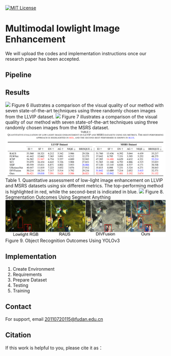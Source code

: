 


[![MIT License](https://img.shields.io/badge/License-MIT-green.svg)](https://choosealicense.com/licenses/mit/)



# Multimodal lowlight Image Enhancement

We will upload the codes and implementation instructions once our research paper has been accepted.

 

## Pipeline

## Results

<img src="./Figures/LLVIP-Visualization.png">
Figure 6 illustrates a comparison of the visual quality of our method with seven state-of-the-art techniques using three randomly chosen images from the LLVIP dataset.

<img src="./Figures/MSRS-Visualization.png">
Figure 7 illustrates a comparison of the visual quality of our method with seven state-of-the-art techniques using three randomly chosen images from the MSRS dataset.

<img src="./Figures/Table1-Quantitative.png">
Table 1. Quantitative assessment of low-light image enhancement on LLVIP and MSRS datasets using six different metrics. The top-performing method is highlighted in red, while the second-best is indicated in blue.

<img src="./Figures/segmentations.png">
Figure 8. Segmentation Outcomes Using Segment Anything

<img src="./Figures/object%20Detection.png">
Figure 9. Object Recognition Outcomes Using YOLOv3




## Implementation 
1. Create Environment
2. Requirements
3. Prepare Dataset
4. Testing
5. Training

## Contact
For support, email 20110720115@fudan.edu.cn


## Citation
If this work is helpful to you, please cite it as：






